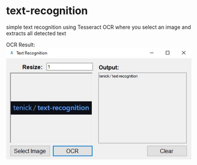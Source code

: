 # text-recognition
simple text recognition using Tesseract OCR where you select an image and extracts all detected text

OCR Result: <br>
![ocrresult](https://github.com/tenick/text-recognition/blob/master/ocrresult.jpg)
